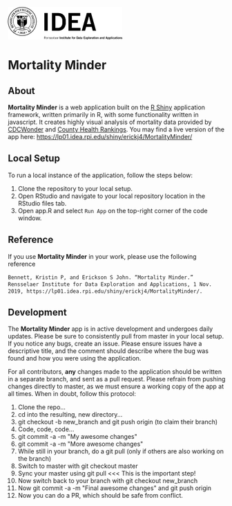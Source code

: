 <img src="www/IDEA_logo_500.png"  height="75"/>

# Mortality Minder

## About
**Mortality Minder** is a web application built on the [R Shiny](https://shiny.rstudio.com/) application framework, written primarily in R, with some functionality written in javascript. It creates highly visual analysis of mortality data provided by [CDCWonder](https://wonder.cdc.gov/) and [County Health Rankings](http://www.countyhealthrankings.org/). You may find a live version of the app here: https://lp01.idea.rpi.edu/shiny/erickj4/MortalityMinder/

## Local Setup
To run a local instance of the application, follow the steps below:

1. Clone the repository to your local setup.
2. Open RStudio and navigate to your local repository location in the RStudio files tab.
3. Open app.R and select `Run App` on the top-right corner of the code window.

## Reference
If you use **Mortality Minder** in your work, please use the following reference

```
Bennett, Kristin P, and Erickson S John. “Mortality Minder.” Rensselaer Institute for Data Exploration and Applications, 1 Nov. 2019, https://lp01.idea.rpi.edu/shiny/erickj4/MortalityMinder/.
```

## Development
The **Mortality Minder** app is in active development and undergoes daily updates. Please be sure to consistently pull from master in your local setup. If you notice any bugs, create an issue. Please ensure issues have a descriptive title, and the comment should describe where the bug was found and how you were using the application. 

For all contributors, **any** changes made to the application should be written in a separate branch, and sent as a pull request. Please refrain from pushing changes directly to master, as we must ensure a working copy of the app at all times. When in doubt, follow this protocol:

1. Clone the repo...
2. cd into the resulting, new directory...
3. git checkout -b new_branch and git push origin (to claim their branch)
4. Code, code, code...
5. git commit -a -m "My awesome changes"
6. git commit -a -m "More awesome changes"
7. While still in your branch, do a git pull (only if others are also working on the branch)
8. Switch to master with git checkout master
9. Sync your master using git pull  <<< This is the important step!
10. Now switch back to your branch with git checkout new_branch
11. Now git commit -a -m "Final awesome changes" and git push origin
12. Now you can do a PR, which should be safe from conflict.


